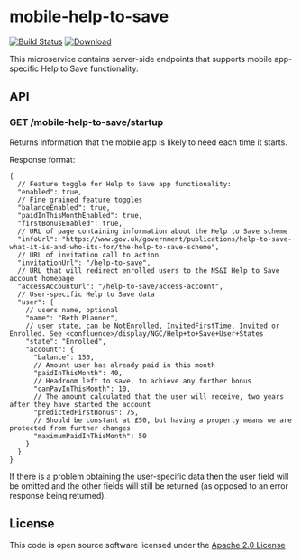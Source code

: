 # mobile-help-to-save

[![Build Status](https://travis-ci.org/hmrc/mobile-help-to-save.svg)](https://travis-ci.org/hmrc/mobile-help-to-save) [ ![Download](https://api.bintray.com/packages/hmrc/releases/mobile-help-to-save/images/download.svg) ](https://bintray.com/hmrc/releases/mobile-help-to-save/_latestVersion)

This microservice contains server-side endpoints that supports mobile app-specific Help to Save functionality.

## API

### GET /mobile-help-to-save/startup

Returns information that the mobile app is likely to need each time it starts.

Response format:

```
{
  // Feature toggle for Help to Save app functionality:
  "enabled": true,
  // Fine grained feature toggles
  "balanceEnabled": true,
  "paidInThisMonthEnabled": true,
  "firstBonusEnabled": true,
  // URL of page containing information about the Help to Save scheme
  "infoUrl": "https://www.gov.uk/government/publications/help-to-save-what-it-is-and-who-its-for/the-help-to-save-scheme",
  // URL of invitation call to action
  "invitationUrl": "/help-to-save",
  // URL that will redirect enrolled users to the NS&I Help to Save account homepage
  "accessAccountUrl": "/help-to-save/access-account",
  // User-specific Help to Save data
  "user": {
    // users name, optional
    "name": "Beth Planner",
    // user state, can be NotEnrolled, InvitedFirstTime, Invited or Enrolled. See <confluence>/display/NGC/Help+to+Save+User+States
    "state": "Enrolled",
    "account": {
      "balance": 150,
      // Amount user has already paid in this month
      "paidInThisMonth": 40,
      // Headroom left to save, to achieve any further bonus
      "canPayInThisMonth": 10,
      // The amount calculated that the user will receive, two years after they have started the account
      "predictedFirstBonus": 75,
      // Should be constant at £50, but having a property means we are protected from further changes
      "maximumPaidInThisMonth": 50
    }
  }
}
```

If there is a problem obtaining the user-specific data then the user field will be omitted and the other fields will still be returned (as opposed to an error response being returned).

## License

This code is open source software licensed under the [Apache 2.0 License]("http://www.apache.org/licenses/LICENSE-2.0.html")
